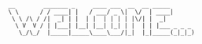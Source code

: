```
__        _______ _     ____ ___  __  __ _____       
\ \      / / ____| |   / ___/ _ \|  \/  | ____|      
 \ \ /\ / /|  _| | |  | |  | | | | |\/| |  _|        
  \ V  V / | |___| |__| |__| |_| | |  | | |___ _ _ _ 
   \_/\_/  |_____|_____\____\___/|_|  |_|_____(_|_|_)
```

<!--
**gziz/gziz** is a ✨ _special_ ✨ repository because its `README.md` (this file) appears on your GitHub profile.

Here are some ideas to get you started:

- 🔭 I’m currently working on ...
- 🌱 I’m currently learning ...
- 👯 I’m looking to collaborate on ...
- 🤔 I’m looking for help with ...
- 💬 Ask me about ...
- 📫 How to reach me: ...
- 😄 Pronouns: ...
- ⚡ Fun fact: ...
-->
